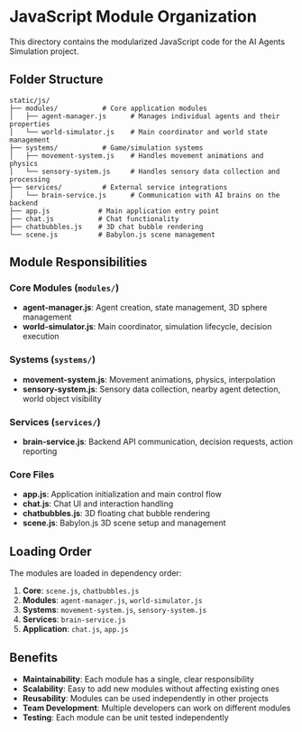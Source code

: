# JavaScript Module Organization

This directory contains the modularized JavaScript code for the AI Agents Simulation project.

## Folder Structure

```
static/js/
├── modules/           # Core application modules
│   ├── agent-manager.js      # Manages individual agents and their properties
│   └── world-simulator.js    # Main coordinator and world state management
├── systems/           # Game/simulation systems
│   ├── movement-system.js    # Handles movement animations and physics
│   └── sensory-system.js     # Handles sensory data collection and processing
├── services/          # External service integrations
│   └── brain-service.js      # Communication with AI brains on the backend
├── app.js            # Main application entry point
├── chat.js           # Chat functionality
├── chatbubbles.js    # 3D chat bubble rendering
└── scene.js          # Babylon.js scene management
```

## Module Responsibilities

### Core Modules (`modules/`)
- **agent-manager.js**: Agent creation, state management, 3D sphere management
- **world-simulator.js**: Main coordinator, simulation lifecycle, decision execution

### Systems (`systems/`)
- **movement-system.js**: Movement animations, physics, interpolation
- **sensory-system.js**: Sensory data collection, nearby agent detection, world object visibility

### Services (`services/`)
- **brain-service.js**: Backend API communication, decision requests, action reporting

### Core Files
- **app.js**: Application initialization and main control flow
- **chat.js**: Chat UI and interaction handling
- **chatbubbles.js**: 3D floating chat bubble rendering
- **scene.js**: Babylon.js 3D scene setup and management

## Loading Order

The modules are loaded in dependency order:
1. **Core**: `scene.js`, `chatbubbles.js`
2. **Modules**: `agent-manager.js`, `world-simulator.js`
3. **Systems**: `movement-system.js`, `sensory-system.js`
4. **Services**: `brain-service.js`
5. **Application**: `chat.js`, `app.js`

## Benefits

- **Maintainability**: Each module has a single, clear responsibility
- **Scalability**: Easy to add new modules without affecting existing ones
- **Reusability**: Modules can be used independently in other projects
- **Team Development**: Multiple developers can work on different modules
- **Testing**: Each module can be unit tested independently
